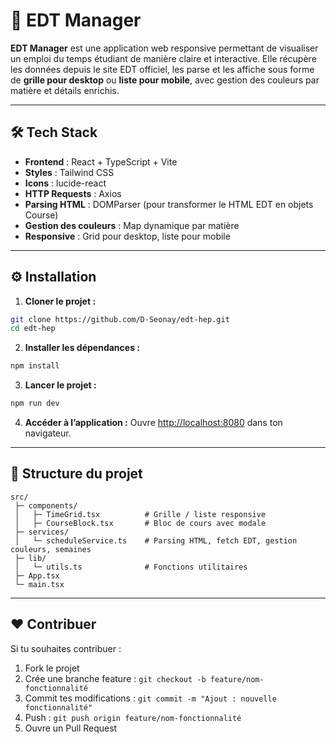 # 📅 EDT Manager

**EDT Manager** est une application web responsive permettant de visualiser un emploi du temps étudiant de manière claire et interactive. Elle récupère les données depuis le site EDT officiel, les parse et les affiche sous forme de **grille pour desktop** ou **liste pour mobile**, avec gestion des couleurs par matière et détails enrichis.

---


## 🛠️ Tech Stack

* **Frontend** : React + TypeScript + Vite
* **Styles** : Tailwind CSS
* **Icons** : lucide-react
* **HTTP Requests** : Axios
* **Parsing HTML** : DOMParser (pour transformer le HTML EDT en objets Course)
* **Gestion des couleurs** : Map dynamique par matière
* **Responsive** : Grid pour desktop, liste pour mobile

---

## ⚙️ Installation

1. **Cloner le projet :**

```bash
git clone https://github.com/D-Seonay/edt-hep.git
cd edt-hep
```

2. **Installer les dépendances :**

```bash
npm install
```

3. **Lancer le projet :**

```bash
npm run dev
```

4. **Accéder à l’application :**
   Ouvre [http://localhost:8080](http://localhost:8080) dans ton navigateur.

---

## 📁 Structure du projet

```
src/
 ├─ components/
 │   ├─ TimeGrid.tsx          # Grille / liste responsive
 │   ├─ CourseBlock.tsx       # Bloc de cours avec modale
 ├─ services/
 │   └─ scheduleService.ts    # Parsing HTML, fetch EDT, gestion couleurs, semaines
 ├─ lib/
 │   └─ utils.ts              # Fonctions utilitaires
 ├─ App.tsx
 └─ main.tsx
```

---


## ❤️ Contribuer

Si tu souhaites contribuer :

1. Fork le projet
2. Crée une branche feature : `git checkout -b feature/nom-fonctionnalité`
3. Commit tes modifications : `git commit -m "Ajout : nouvelle fonctionnalité"`
4. Push : `git push origin feature/nom-fonctionnalité`
5. Ouvre un Pull Request
